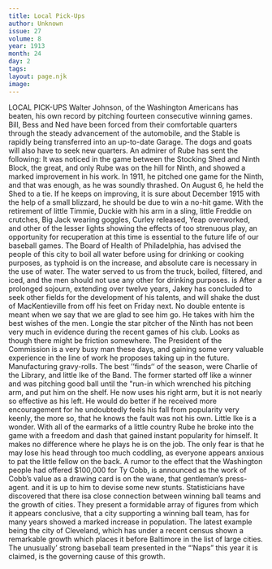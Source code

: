 ```yaml
---
title: Local Pick-Ups
author: Unknown
issue: 27
volume: 8
year: 1913
month: 24
day: 2
tags:
layout: page.njk
image:
---
```

LOCAL PICK-UPS    Walter Johnson, of the Washington Americans has beaten, his own record by pitching fourteen consecutive winning games.       Bill, Bess and Ned have been forced from their comfortable quarters through the steady advancement of the automobile, and the Stable is rapidly being transferred into an up-to-date Garage. The dogs and goats will also have to seek new quarters.       An admirer of Rube has sent the following: It was noticed in the game between the Stocking Shed and Ninth Block, the great, and only Rube was on the hill for Ninth, and showed a marked improvement in his work. In 1911, he pitched one game for the Ninth, and that was enough, as he was soundly thrashed. On August 6, he held the Shed to a tie. If he keeps on improving, it is sure about December 1915 with the help of a small blizzard, he should be due to win a no-hit game. With the retirement of little Timmie, Duckie with his arm in a sling, little Freddie on crutches, Big Jack wearing goggles, Curley released, Yeap overworked, and other of the lesser lights showing the effects of too strenuous play, an opportunity for recuperation at this time is essential to the future life of our baseball games. The Board of Health of Philadelphia, has advised the people of this city to boil all water before using for drinking or cooking purposes, as typhoid is on the increase, and absolute care is necessary in the use of water. The water served to us from the truck, boiled, filtered, and iced, and the men should not use any other for drinking purposes. is After a prolonged sojourn, extending over twelve years, Jakey has concluded to seek other fields for the development of his talents, and will shake the dust of MacKentieville from off his feet on Friday next. No double entente is meant when we say that we are glad to see him go. He takes with him the best wishes of the men. Longie the star pitcher of the Ninth has not been very much in evidence during the recent games of his club. Looks as though there might be friction somewhere. The President of the Commission is a very busy man these days, and gaining some very valuable experience in the line of work he proposes taking up in the future. Manufacturing gravy-rolls. The best ’’finds‘‘ of the season, were Charlie of the Library, and little Ike of the Band. The former started off like a winner and was pitching good ball until the "run-in which wrenched his pitching arm, and put him on the shelf. He now uses his right arm, but it is not nearly so effective as his left. He would do better if he received more encouragement for he undoubtedly feels his fall from popularity very keenly, the more so, that he knows the fault was not his own. Little Ike is a wonder. With all of the earmarks of a little country Rube he broke into the game with a freedom and dash that gained instant popularity for himself. It makes no difference where he plays he is on the job. The only fear is that he may lose his head through too much coddling, as everyone appears anxious to pat the little fellow on the back. A rumor to the effect that the Washington people had offered $100,000 for Ty Cobb, is announced as the work of Cobb’s value as a drawing card is on the wane, that gentleman’s press-agent. and it is up to him to devise some new stunts. Statisticians have discovered that there isa close connection between winning ball teams and the growth of cities. They present a formidable array of figures from which it appears conclusive, that a city supporting a winning ball team, has for many years showed a marked increase in population. The latest example being the city of Cleveland, which has under a recent census shown a remarkable growth which places it before Baltimore in the list of large cities. The unusually’ strong baseball team presented in the “‘Naps” this year it is claimed, is the governing cause of this growth.    




